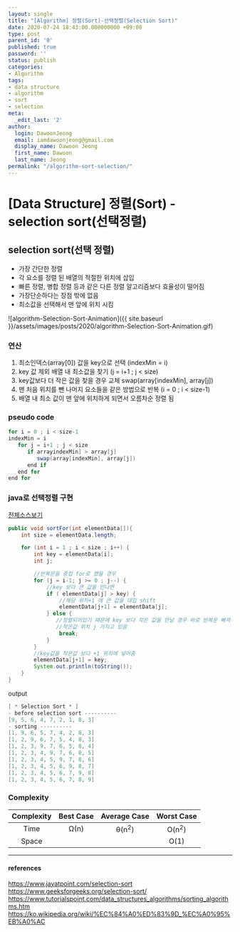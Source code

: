 ```yaml
---
layout: single
title: "[Algorithm] 정렬(Sort)-선택정렬(Selection Sort)"
date: 2020-07-24 18:43:00.000000000 +09:00
type: post
parent_id: '0'
published: true
password: ''
status: publish
categories:
- Algorithm
tags:
- data structure
- algorithm
- sort
- selection
meta:
  _edit_last: '2'
author:
  login: DawoonJeong
  email: iamdawoonjeong@gmail.com
  display_name: Dawoon Jeong
  first_name: Dawoon
  last_name: Jeong
permalink: "/algorithm-sort-selection/"
---
```

# [Data Structure] 정렬(Sort) - selection sort(선택정렬)


## selection sort(선택 정렬)
- 가장 간단한 정렬
- 각 요소를 정렬 된 배열의 적절한 위치에 삽입
- 빠른 정렬, 병합 정렬 등과 ​​같은 다른 정렬 알고리즘보다 효율성이 떨어짐
- 가장단순하다는 장점 밖에 없음
- 최소값을 선택해서 맨 앞에 위치 시킴

![algorithm-Selection-Sort-Animation]({{ site.baseurl }}/assets/images/posts/2020/algorithm-Selection-Sort-Animation.gif)

### 연산
1. 최소인덱스(array[0]) 값을 key으로 선택 (indexMin = i)
2. key 값 제외 배열 내 최소값을 찾기 (j = i+1 ; j < size)
3. key값보다 더 작은 값을 찾을 경우 교체 swap(array[indexMin], array[j])
4. 맨 처음 위치를 뺀 나머지 요소들을 같은 방법으로 반복 (i = 0 ; i < size-1)
5. 배열 내 최소 값이 맨 앞에 위치하게 되면서 오름차순 정렬 됨

###  pseudo code
```java
for i = 0 ; i < size-1
indexMin = i
   for j = i+1 ; j < size
      if arrayindexMin] > array[j]
         swap(array[indexMin], array[j])
      end if
   end for
end for
```

### java로 선택정렬 구현

[전체소스보기](https://github.com/iamdawoonjeong/java-datastructure-algorithm/blob/master/java-algorithm-theory/src/sort/selection/SelectionSort.java)


```java
public void sortFor(int elementData[]){
    int size = elementData.length;

    for (int i = 1 ; i < size ; i++) {
        int key = elementData[i];
        int j;

        //반복문을 중첩 for로 했을 경우
        for (j = i-1; j >= 0 ; j--) {
            //key 보다 큰 값을 만나면
            if ( elementData[j] > key) {
                //해당 위치+1 에 큰 값을 대입 shift
                elementData[j+1] = elementData[j];
            } else {
               //정렬되어있기 때문에 key 보다 작은 값을 만날 경우 바로 반복문 빠져 나옴
               //작은값 위치 j 가지고 있음
                break;
            }
        }
        //key값을 작은값 보다 +1 위치에 넣어줌
        elementData[j+1] = key;
        System.out.println(toString());
    }
}
```


output


```java
[ * Selection Sort * ]
- before selection sort ----------
[9, 5, 6, 4, 7, 2, 1, 8, 3]
- sorting ----------
[1, 9, 6, 5, 7, 4, 2, 8, 3]
[1, 2, 9, 6, 7, 5, 4, 8, 3]
[1, 2, 3, 9, 7, 6, 5, 8, 4]
[1, 2, 3, 4, 9, 7, 6, 8, 5]
[1, 2, 3, 4, 5, 9, 7, 8, 6]
[1, 2, 3, 4, 5, 6, 9, 8, 7]
[1, 2, 3, 4, 5, 6, 7, 9, 8]
[1, 2, 3, 4, 5, 6, 7, 8, 9]
```


### Complexity


| Complexity | Best Case | Average Case | Worst Case |
|:--------:|:--------:|:--------:|:--------:|
| Time  | Ω(n) | θ(n<sup>2</sup>) | O(n<sup>2</sup>) |
| Space |      |                  | O(1)             |


---
#### references
<https://www.javatpoint.com/selection-sort>   
<https://www.geeksforgeeks.org/selection-sort/>  
<https://www.tutorialspoint.com/data_structures_algorithms/sorting_algorithms.htm>  
<https://ko.wikipedia.org/wiki/%EC%84%A0%ED%83%9D_%EC%A0%95%EB%A0%AC>  
